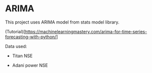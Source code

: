 # ARIMA

This project uses ARIMA model from stats model library.

(Tutorial)[https://machinelearningmastery.com/arima-for-time-series-forecasting-with-python/]

Data used:


* Titan NSE

* Adani power NSE

